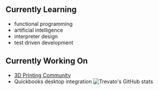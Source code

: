 ## Currently Learning
- functional programming
- artificial intelligence
- interpreter design
- test driven development

## Currently Working On
- [3D Printing Community]({{site.baseurl/printing.md})
- Quickbooks desktop integration
![Trevato's GitHub stats](https://github-statistics-trevato.vercel.app/api?username=trevato&show_icons=true&theme=radical)
